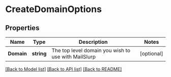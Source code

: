 # CreateDomainOptions

## Properties

Name | Type | Description | Notes
------------ | ------------- | ------------- | -------------
**Domain** | **string** | The top level domain you wish to use with MailSlurp | [optional] 

[[Back to Model list]](../README.md#documentation-for-models) [[Back to API list]](../README.md#documentation-for-api-endpoints) [[Back to README]](../README.md)


